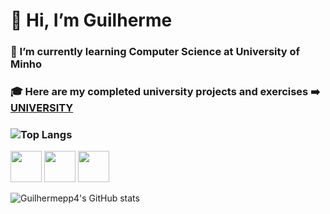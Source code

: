 # 👋 Hi, I’m Guilherme
### 🌱 I’m currently learning Computer Science at University of Minho
  
###  🎓 Here are my completed university projects and exercises ➡️ [UNIVERSITY](https://github.com/Guilhermepp4/University)
### ![Top Langs](https://github-readme-stats.vercel.app/api/top-langs/?username=Guilhermepp4&layout=compact&bg_color=000000&border_color=000000)
<img src="https://img.icons8.com/color/452/java-coffee-cup-logo.png" width="50" height="50"> <img src="https://img.icons8.com/color/452/python.png" width="50" height="50"> <img src="https://img.icons8.com/color/452/c-programming.png" width="50" height="50">

![Guilhermepp4's GitHub stats](https://github-readme-stats.vercel.app/api?username=Guilhermepp4&show_icons=true&theme=dark)


<!---
Guilhermepp4/Guilhermepp4 is a ✨ special ✨ repository because its `README.md` (this file) appears on your GitHub profile.
You can click the Preview link to take a look at your changes.
--->

